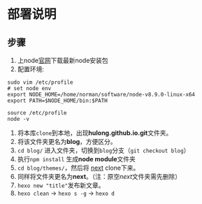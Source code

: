 # 部署说明

## 步骤

1. 上node[官网](https://nodejs.org/en/)下载最新node安装包
2. 配置环境:
 ```shell
 sudo vim /etc/profile
 # set node env
 export NODE_HOME=/home/norman/software/node-v8.9.0-linux-x64
 export PATH=$NODE_HOME/bin:$PATH
 
 source /etc/profile
 node -v
 ```

1. 将本库`clone`到本地，出现**hulong.github.io.git**文件夹。
2. 将该文件夹更名为**blog**，方便区分。
3. `cd blog/` 进入文件夹，切换到`blog`分支（`git checkout blog`）
4. 执行`npm install` 生成**node module**文件夹
5. `cd blog/themes/`，然后将 [next](https://github.com/hulog/hexo-theme-next) clone下来。
6. 同样将文件夹更名为**next**。（注：原空*next*文件夹需先删除）
7. `hexo new "title"`发布新文章。
8. `hexo clean` -> `hexo s -g` -> `hexo d` 
